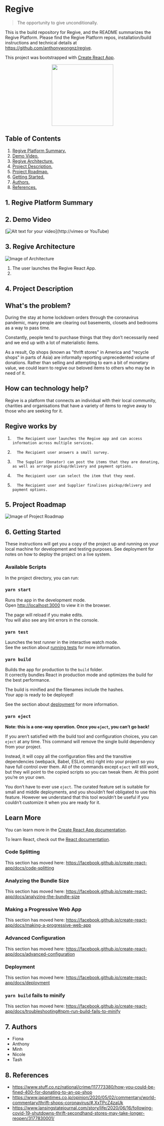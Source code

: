 # Regive
> The opportunity to give unconditionally.

This is the build repository for Regive, and the README summarizes the Regive Platform. Please find the Regive Platform repos, installation/build instructions and technical details at https://github.com/anthonywongnz/regive. 

This project was bootstrapped with [Create React App](https://github.com/facebook/create-react-app).


<p align="center">
<img max-height=100 height=200  src="https://github.com/anthonywongnz/regive/blob/master/Images/Regive.png"/>
</p>

## Table of Contents 

1. [ Regive Platform Summary. ](#desc)
2. [ Demo Video. ](#video)
3. [ Regive Architecture. ](#architecture)
4. [ Project Description. ](#longdesc)
5. [ Project Roadmap. ](#roadmap)
6. [ Getting Started. ](#started)
7. [Authors. ](#authors)
7. [References. ](#references)


<a name="desc"></a>
## 1. Regive Platform Summary



<a name="video"></a>
## 2. Demo Video


[![Alt text for your video](pathway.jpg)](http://vimeo or YouTube)


<a name="architecture"></a>
## 3. Regive Architecture

![Image of Architecture](https://github.com/anthonywongnz/regive/blob/master/Images/architecture.PNG)

1. The user launches the Regive React App. 
2. 

<a name="longdesc"></a>
## 4. Project Description

## What's the problem?

During the stay at home lockdown orders through the coronavirus pandemic, many people are clearing out basements, closets and bedrooms as a way to pass time. 

Constantly, people tend to purchase things that they don’t necessarily need and we end up with a lot of materialistic items. 

As a result, Op shops (known as "thrift stores" in America and "recycle shops" in parts of Asia) are informally reporting unprecedented volume of donations. Rather than selling and attempting to earn a bit of monetary value, we could learn to regive our beloved items to others who may be in need of it.


## How can technology help?

Regive is a platform that connects an individual with their local community, charities and organisations that have a variety of items to regive away to those who are seeking for it.

## Regive works by 

1.       The Recipient user launches the Regive app and can access information across multiple services.
2.       The Recipient user answers a small survey. 
3.       The Supplier (Donator) can post the items that they are donating, as well as arrange pickup/delivery and payment options.
4.       The Recipient user can select the item that they need. 
5.       The Recipient user and Supplier finalises pickup/delivery and payment options. 
<a name="roadmap"></a>
## 5. Project Roadmap

![Image of Project Roadmap](Path.PNG)

<a name="started"></a>
## 6. Getting Started

These instructions will get you a copy of the project up and running on your local machine for development and testing purposes. See deployment for notes on how to deploy the project on a live system.

### Available Scripts

In the project directory, you can run:

### `yarn start`

Runs the app in the development mode.<br />
Open [http://localhost:3000](http://localhost:3000) to view it in the browser.

The page will reload if you make edits.<br />
You will also see any lint errors in the console.

### `yarn test`

Launches the test runner in the interactive watch mode.<br />
See the section about [running tests](https://facebook.github.io/create-react-app/docs/running-tests) for more information.

### `yarn build`

Builds the app for production to the `build` folder.<br />
It correctly bundles React in production mode and optimizes the build for the best performance.

The build is minified and the filenames include the hashes.<br />
Your app is ready to be deployed!

See the section about [deployment](https://facebook.github.io/create-react-app/docs/deployment) for more information.

### `yarn eject`

**Note: this is a one-way operation. Once you `eject`, you can’t go back!**

If you aren’t satisfied with the build tool and configuration choices, you can `eject` at any time. This command will remove the single build dependency from your project.

Instead, it will copy all the configuration files and the transitive dependencies (webpack, Babel, ESLint, etc) right into your project so you have full control over them. All of the commands except `eject` will still work, but they will point to the copied scripts so you can tweak them. At this point you’re on your own.

You don’t have to ever use `eject`. The curated feature set is suitable for small and middle deployments, and you shouldn’t feel obligated to use this feature. However we understand that this tool wouldn’t be useful if you couldn’t customize it when you are ready for it.

## Learn More

You can learn more in the [Create React App documentation](https://facebook.github.io/create-react-app/docs/getting-started).

To learn React, check out the [React documentation](https://reactjs.org/).

### Code Splitting

This section has moved here: https://facebook.github.io/create-react-app/docs/code-splitting

### Analyzing the Bundle Size

This section has moved here: https://facebook.github.io/create-react-app/docs/analyzing-the-bundle-size

### Making a Progressive Web App

This section has moved here: https://facebook.github.io/create-react-app/docs/making-a-progressive-web-app

### Advanced Configuration

This section has moved here: https://facebook.github.io/create-react-app/docs/advanced-configuration

### Deployment

This section has moved here: https://facebook.github.io/create-react-app/docs/deployment

### `yarn build` fails to minify

This section has moved here: https://facebook.github.io/create-react-app/docs/troubleshooting#npm-run-build-fails-to-minify


<a name="authors"></a>
## 7. Authors

* Fiona
* Anthony
* Minh
* Nicole
* Tash 

<a name="references"></a>
## 8. References 

* https://www.stuff.co.nz/national/crime/117773380/how-you-could-be-fined-400-for-donating-to-an-op-shop
* https://www.japantimes.co.jp/opinion/2020/05/02/commentary/world-commentary/thrift-shops-coronavirus/#.XxTPcZ4zaUk
* https://www.lansingstatejournal.com/story/life/2020/06/16/following-covid-19-shutdowns-thrift-secondhand-stores-may-take-longer-reopen/3177830001/
